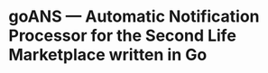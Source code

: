 goANS — Automatic Notification Processor for the Second Life Marketplace written in Go
======================================================================================

